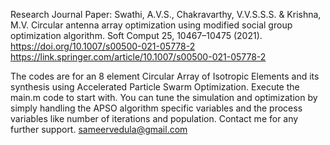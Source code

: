 Research Journal Paper: 
Swathi, A.V.S., Chakravarthy, V.V.S.S.S. & Krishna, M.V. Circular antenna array optimization using modified social group optimization algorithm. Soft Comput 25, 10467–10475 (2021). https://doi.org/10.1007/s00500-021-05778-2
https://link.springer.com/article/10.1007/s00500-021-05778-2

The codes are for an 8 element Circular Array of Isotropic Elements and its synthesis using Accelerated Particle Swarm Optimization.
Execute the main.m code to start with.
You can tune the simulation and optimization by simply handling the APSO algorithm specific variables and the process variables like number of iterations and population.
Contact me for any further support.
sameervedula@gmail.com
